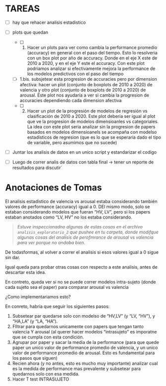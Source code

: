# TAREAS
- [ ] hay que rehacer analisis estadistico
- [ ] plots que quedan
    - [ ] 1. Hacer un plots para ver como cambia la performance promedio (accuracy) en general con el paso del tiempo.  Esto lo resolveria con un box plot por año de accuracy. Donde en el eje X este de 2010 a 2020, y en el eje Y este el accuracy. Con este plot podriamos analizar si efectivamente mejora la performance de los modelos predictivos con el paso del tiempo
    - [ ] 1.bis. subsjetear esta progresion de accuracies pero por dimension afectiva: hacer un plot (conjunto de boxplots de 2010 a 2020) de valencia y otro plot (conjunto de boxplots de 2010 a 2020) de arousal. Este plot nos ayudaría a ver si cambia la progresion de accuracies dependiendo cada dimension afectiva
    - [ ] 2. Hacer un plot de la progresión de modelos de regresión vs clasificación de 2010 a 2020. Este plot deberia ser igual al plot que ve la progresion de modelos dimensioanles vs categoriales. La idea con este plot seria analizar sin la progresion de papers basados en modelos dimensioanels se acompaña con modelso estadísticos de regresion (que es lo que se esperaria dado el tipo de variable, pero asumimos que no sucede)
    
- [ ] Juntar los analisis de datos en un unico script y estandarizar el codigo
- [ ] Luego de correr analis de datos con tabla final → tener un reporte de resultados para discutir`


# Anotaciones de Tomas
El analisis estadístico de valencia vs arousal estaba considerando también valores de performance (accuracy) igual a 0. DEl mismo modo, solo se estaban considerando modelos que fueran “HV, LV”, pero si los papers estaban anotados como “LV, HV” no los estaba considerando.

> *Estuve inspeccionadno algunas de estas cosas en el archivo `analisis_exploratorio_2` que pushee en tu carpeta, donde modifque algunas cosas del analisis de perofmrance de arousal vs valencia para ver porque no andaba bien.*
> 

De todasformas, al volver a correr el analisis si esos valores igual a 0 sigue sin dar.

Igual queda para probar otras cosas con respecto a este analisis, antes de descartar esta idea.

En contreto, queda ver si no se puede correr modelos intra-sujeto (donde cada sujeto sea el paper) para comparar arousal vs valencia

¿Como implementariamos esto?

En conreto, habria que seguir los siguientes pasos:

1. Subsetear par quedarse solo con modelso de “HV,LV” (y “LV, “HV”), y “HA,LA” (y “LA, “HA”).
2. FIltrar para quedarnos unicamente con papers que tengan tanto valencia Y arousal (al querer hacer modelos “intrasujeto” es imporatne que se cumpla con esta condición.
3. Agrupar  por paper y sacar la media de la performance (para que quede paper un unico valor de performance promedio de valencia, y un unico valor de performance promedio de arousal. Esto es fundamental para los pasos que siguen)
4. Recien ahora (y  no antes, esto es mucho muy importante) analizar cual es la medida de performance mas prevalente y subsetear para quedarnos solo con esa medida.
5. Hacer T test INTRASUJETO